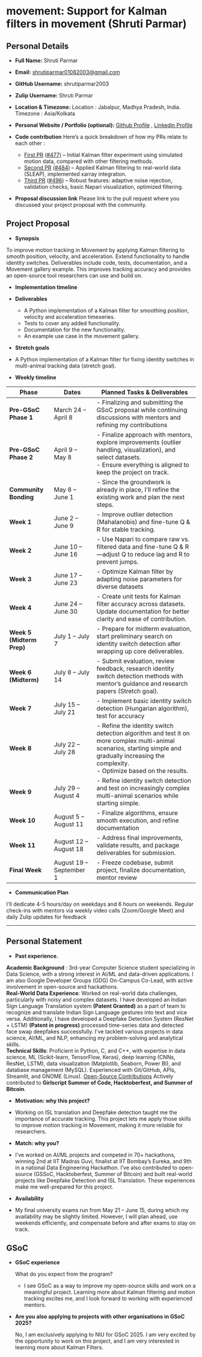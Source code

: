 # movement: Support for Kalman filters in movement (Shruti Parmar)

## Personal Details
- **Full Name:** Shruti Parmar 
- **Email:** shrutiparmar01082003@gmail.com 
- **GitHub Username:** shrutiparmar2003 
- **Zulip Username:** Shruti Parmar 
- **Location & Timezone:** Location : Jabalpur, Madhya Pradesh, India. Timezone : Asia/Kolkata  
- **Personal Website / Portfolio (optional):** [Github Profile](https://github.com/shrutiparmar2003) , [Linkedin Profile](https://www.linkedin.com/in/shruti-parmar-0625282a2/)

- **Code contribution**
Here’s a quick breakdown of how my PRs relate to each other :

   - [First PR](https://github.com/neuroinformatics-unit/movement/pull/477) ([#477](https://github.com/neuroinformatics-unit/movement/pull/477)) – Initial Kalman filter 
     experiment using simulated motion data, compared with other filtering methods.
   - [Second PR](https://github.com/neuroinformatics-unit/movement/pull/484) ([#484](https://github.com/neuroinformatics-unit/movement/pull/484)) – Applied Kalman 
     filtering to real-world data (SLEAP), implemented xarray integration.
   - [Third PR](https://github.com/neuroinformatics-unit/movement/pull/496) ([#496](https://github.com/neuroinformatics-unit/movement/pull/496)) – Robust features: 
    adaptive noise rejection, validation checks, basic Napari visualization, optimized filtering.

- **Proposal discussion link**
Please link to the pull request where you discussed your project proposal with the community. 

## Project Proposal

- **Synopsis**

To improve motion tracking in Movement by applying Kalman filtering to smooth position, velocity, and acceleration. Extend functionality to handle identity switches. Deliverables include code, tests, documentation, and a Movement gallery example. This improves tracking accuracy and provides an open-source tool researchers can use and build on.

- **Implementation timeline**
   
- **Deliverables**
   - A Python implementation of a Kalman filter for smoothing position, velocity and acceleration timeseries.
   - Tests to cover any added functionality.
   - Documentation for the new functionality.
   - An example use case in the movement gallery.

- **Stretch goals**
-  A Python implementation of a Kalman filter for fixing identity switches in multi-animal tracking data (stretch goal).

- **Weekly timeline**


| **Phase**                | **Dates**                | **Planned Tasks & Deliverables**                                             |
|--------------------------|--------------------------|-----------------------------------------------------------------------------|
| **Pre-GSoC Phase 1**     | March 24 – April 8       | - Finalizing and submitting the GSoC proposal while continuing discussions with mentors and refining my contributions |
| **Pre-GSoC Phase 2**     | April 9 – May 8          | -  	Finalize approach with mentors, explore improvements (outlier handling, visualization), and select datasets.<br>- Ensure everything is aligned to keep the project on track. |
| **Community Bonding**    | May 8 – June 1           | - Since the groundwork is already in place, I'll refine the existing work and plan the next steps. |
| **Week 1**               | June 2 – June 9          | - Improve outlier detection (Mahalanobis) and fine-tune Q & R for stable tracking. |
| **Week 2**               | June 10 – June 16        | - Use Napari to compare raw vs. filtered data and fine-tune Q & R—adjust Q to reduce lag and R to prevent jumps. |
| **Week 3**               | June 17 – June 23        | - Optimize Kalman filter by adapting noise parameters for diverse datasets |
| **Week 4**               | June 24 – June 30        | - Create unit tests for Kalman filter accuracy across datasets. Update documentation for better clarity and ease of contribution. |
| **Week 5 (Midterm Prep)**| July 1 – July 7          | - Prepare for midterm evaluation, start preliminary search on identity switch detection after wrapping up core deliverables. |
| **Week 6 (Midterm)**     | July 8 – July 14         | - Submit evaluation, review feedback, research identity switch detection methods with mentor’s guidance and research papers (Stretch goal). |
| **Week 7**               | July 15 – July 21        | - Implement basic identity switch detection (Hungarian algorithm), test for accuracy |
| **Week 8**               | July 22 – July 28        | - Refine the identity switch detection algorithm and test it on more complex multi-animal scenarios, starting simple and gradually increasing the complexity.<br>- Optimize based on the results. |
| **Week 9**               | July 29 – August 4       | - Refine identity switch detection and test on increasingly complex multi-animal scenarios while starting simple. |
| **Week 10**              | August 5 – August 11     | - Finalize algorithms, ensure smooth execution, and refine documentation |
| **Week 11**              | August 12 – August 18    | - Address final improvements, validate results, and package deliverables for submission. |
| **Final Week**           | August 19 – September 1  | - Freeze codebase, submit project, finalize documentation, mentor review |


- **Communication Plan**

I'll dedicate 4-5 hours/day on weekdays and 6 hours on weekends. Regular check-ins with mentors via weekly video calls (Zoom/Google Meet) and daily Zulip updates for feedback

---

## Personal Statement

- **Past experience.** 

**Academic Background** : 3rd-year Computer Science student specializing in Data Science, with a strong interest in AI/ML and data-driven applications. I am also Google Developer Groups (GDG) On-Campus Co-Lead, with active involvement in open-source and hackathons.  
**Real-World Data Experience**: Worked on real-world data challenges, particularly with noisy and complex datasets. I have developed an Indian Sign Language Translation system **(Patent Granted)** as a part of team to recognize and translate Indian Sign Language gestures into text and vice versa. Additionally, I have developed a Deepfake Detection System (ResNet + LSTM) **(Patent in progress)** processed time-series data and detected face swap deepfakes successfully. I've tackled various projects in data science, AI/ML, and NLP, enhancing my problem-solving and analytical skills.   
**Technical Skills**: Proficient in Python, C, and C++, with expertise in data science, ML (Scikit-learn, TensorFlow, Keras), deep learning (CNNs, ResNet, LSTM), data visualization (Matplotlib, Seaborn, Power BI), and database management (MySQL). Experienced with Git/GitHub, APIs, Streamlit, and GNOME (Linux).
[Open-Source Contributions](https://github.com/gitsofaryan/Hacktoberfest-Projects-2024/tree/main/Hacktobercpp)
Actively contributed to **Girlscript Summer of Code, Hacktoberfest, and Summer of Bitcoin**.  

- **Motivation: why this project?**
- Working on ISL translation and Deepfake detection taught me the importance of accurate tracking. This project lets me apply those skills to improve motion tracking in Movement, making it more reliable for researchers.

- **Match: why you?**
- I’ve worked on AI/ML projects and competed in 70+ hackathons, winning 2nd at IIT Madras Guvi, finalist at IIT Bombay’s Eureka, and 9th in a national Data Engineering Hackathon. I’ve also contributed to open-source (GSSoC, Hacktoberfest, Summer of Bitcoin) and built real-world projects like Deepfake Detection and ISL Translation. These experiences make me well-prepared for this project.


- **Availability**
- My final university exams run from May 21 – June 15, during which my availability may be slightly limited. However, I will plan ahead, use weekends efficiently, and compensate before and after exams to stay on track.
    

## GSoC

- **GSoC experience**

    What do you expect from the program?
  - I see GSoC as a way to improve my open-source skills and work on a meaningful project. Learning more about Kalman filtering and motion tracking excites me, and I look forward to working with experienced mentors.

- **Are you also applying to projects with other organisations in GSoC 2025?**

    No, I am exclusively applying to NIU for GSoC 2025. I am very excited by the opportunity to work on this project, and I am very interested in learning more about Kalman Filters.
